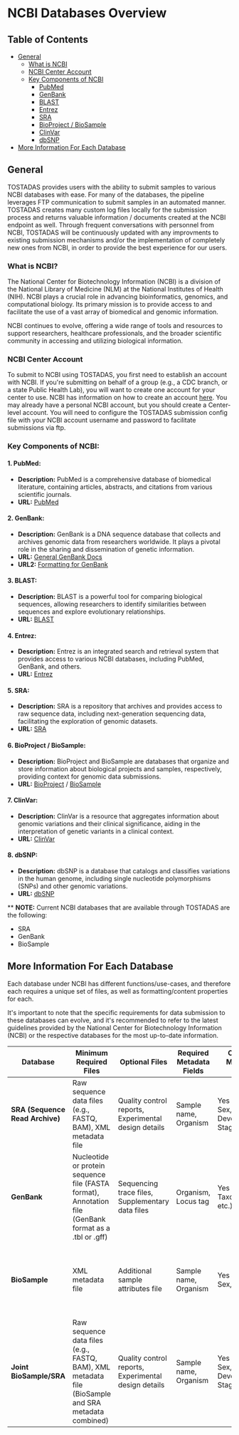 # NCBI Databases Overview

## Table of Contents
- [General](#general)
    - [What is NCBI](#what-is-ncbi)
    - [NCBI Center Account](#ncbi-center-account)
    - [Key Components of NCBI](#key-components-of-ncbi)
        - [PubMed](#1-pubmed)
        - [GenBank](#2-genbank)
        - [BLAST](#3-blast)
        - [Entrez](#4-entrez)
        - [SRA](#5-sra)
        - [BioProject / BioSample](#6-bioproject--biosample)
        - [ClinVar](#7-clinvar)
        - [dbSNP](#8-dbsnp)
- [More Information For Each Database](#more-information-for-each-database)

    

## General

TOSTADAS provides users with the ability to submit samples to various NCBI databases with ease. For many of the databases, the pipeline leverages FTP communication to submit samples in an automated manner. TOSTADAS creates many custom log files locally for the submission process and returns valuable information / documents created at the NCBI endpoint as well. Through frequent conversations with personnel from NCBI, TOSTADAS will be continuously updated with any improvments to existing submission mechanisms and/or the implementation of completely new ones from NCBI, in order to provide the best experience for our users.

### What is NCBI?

The National Center for Biotechnology Information (NCBI) is a division of the National Library of Medicine (NLM) at the National Institutes of Health (NIH). NCBI plays a crucial role in advancing bioinformatics, genomics, and computational biology. Its primary mission is to provide access to and facilitate the use of a vast array of biomedical and genomic information.

NCBI continues to evolve, offering a wide range of tools and resources to support researchers, healthcare professionals, and the broader scientific community in accessing and utilizing biological information.

### NCBI Center Account

To submit to NCBI using TOSTADAS, you first need to establish an account with NCBI. If you're submitting on behalf of a group (e.g., a CDC branch, or a state Public Health Lab), you will want to create one account for your center to use.
NCBI has information on how to create an account [here](https://www.nlm.nih.gov/ncbi/workshops/2023-06_organizing-biology-data/supplemental-files/NCBIAccountFlyer.pdf).  You may already have a personal NCBI account, but you should create a Center-level account.  You will need to configure the TOSTADAS submission config file with your NCBI account username and password to facilitate submissions via ftp.

### Key Components of NCBI:

#### 1. **PubMed:**
   - **Description:** PubMed is a comprehensive database of biomedical literature, containing articles, abstracts, and citations from various scientific journals.
   - **URL:** [PubMed](https://pubmed.ncbi.nlm.nih.gov/)

#### 2. **GenBank:**
   - **Description:** GenBank is a DNA sequence database that collects and archives genomic data from researchers worldwide. It plays a pivotal role in the sharing and dissemination of genetic information.
   - **URL:** [General GenBank Docs](https://www.ncbi.nlm.nih.gov/genbank/)
   - **URL2:** [Formatting for GenBank](https://www.ncbi.nlm.nih.gov/books/NBK566986/#qkstrt_Format_Sub.Source_Modifier_Table)

#### 3. **BLAST:**
   - **Description:** BLAST is a powerful tool for comparing biological sequences, allowing researchers to identify similarities between sequences and explore evolutionary relationships.
   - **URL:** [BLAST](https://blast.ncbi.nlm.nih.gov/Blast.cgi)

#### 4. **Entrez:**
   - **Description:** Entrez is an integrated search and retrieval system that provides access to various NCBI databases, including PubMed, GenBank, and others.
   - **URL:** [Entrez](https://www.ncbi.nlm.nih.gov/gquery/)

#### 5. **SRA:**
   - **Description:** SRA is a repository that archives and provides access to raw sequence data, including next-generation sequencing data, facilitating the exploration of genomic datasets.
   - **URL:** [SRA](https://www.ncbi.nlm.nih.gov/sra)

#### 6. **BioProject / BioSample:**
   - **Description:** BioProject and BioSample are databases that organize and store information about biological projects and samples, respectively, providing context for genomic data submissions.
   - **URL:** [BioProject](https://www.ncbi.nlm.nih.gov/bioproject/) / [BioSample](https://www.ncbi.nlm.nih.gov/biosample/)

#### 7. **ClinVar:**
   - **Description:** ClinVar is a resource that aggregates information about genomic variations and their clinical significance, aiding in the interpretation of genetic variants in a clinical context.
   - **URL:** [ClinVar](https://www.ncbi.nlm.nih.gov/clinvar/)

#### 8. **dbSNP:**
   - **Description:** dbSNP is a database that catalogs and classifies variations in the human genome, including single nucleotide polymorphisms (SNPs) and other genomic variations.
   - **URL:** [dbSNP](https://www.ncbi.nlm.nih.gov/snp/)

** **NOTE:** Current NCBI databases that are available through TOSTADAS are the following: 
* SRA
* GenBank
* BioSample

## More Information For Each Database

Each database under NCBI has different functions/use-cases, and therefore each requires a unique set of files, as well as formatting/content properties for each. 

It's important to note that the specific requirements for data submission to these databases can evolve, and it's recommended to refer to the latest guidelines provided by the National Center for Biotechnology Information (NCBI) or the respective databases for the most up-to-date information.


| **Database**                      | **Minimum Required Files**                                       | **Optional Files**                                              | **Required Metadata Fields**                                      | **Optional Metadata Fields**                            | **Current Submission Mechanisms**                                           |
|--------------------------------|--------------------------------------------------------------|-------------------------------------------------------------|-----------------------------------------------------------------|----------------------------------------------------|------------------------------------------------------------------------|
| **SRA (Sequence Read Archive)** | Raw sequence data files (e.g., FASTQ, BAM), XML metadata file                   | Quality control reports, Experimental design details                                      | Sample name, Organism                                                    | Yes (Strain, Sex, Developmental Stage, etc.)                 | Web-based submission portal, Command-line tools (e.g., `SRA Toolkit`), FTP |
| **GenBank**                     | Nucleotide or protein sequence file (FASTA format), Annotation file (GenBank format as a .tbl or .gff)           | Sequencing trace files, Supplementary data files                                         | Organism, Locus tag                                                        | Yes (Strain, Taxonomy ID, etc.)                               | BankIt submission tool, Sequin interactive submission tool, table2asn via FTP or email |
| **BioSample**                   | XML metadata file                                             | Additional sample attributes file                             | Sample name, Organism                                                     | Yes (Strain, Sex, etc.)                                       | Web-based submission portal, Submission through BioProject or other NCBI databases |
| **Joint BioSample/SRA**         | Raw sequence data files (e.g., FASTQ, BAM), XML metadata file (BioSample and SRA metadata combined)                   | Quality control reports, Experimental design details                                    | Sample name, Organism                                                    | Yes (Strain, Sex, Developmental Stage, etc.)                  | Web-based submission portal, Command-line tools (e.g., `SRA Toolkit`), FTP   










